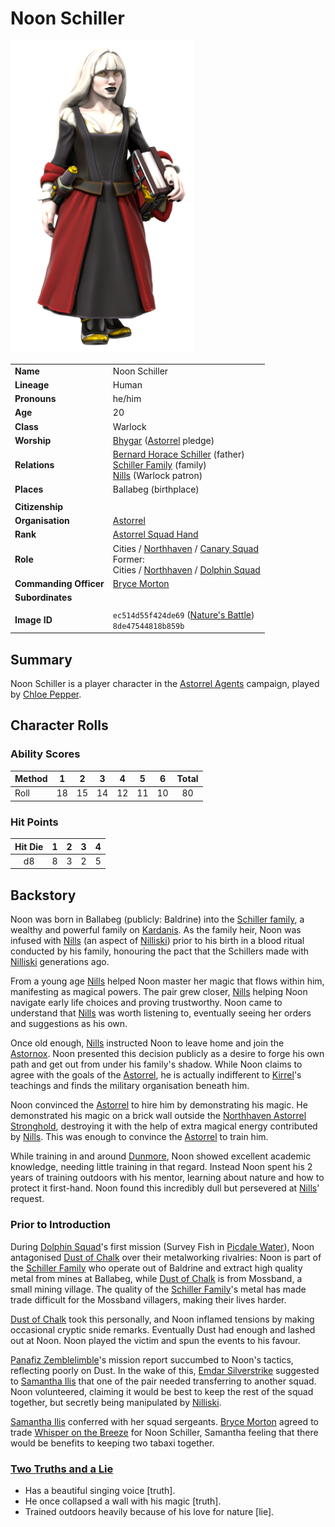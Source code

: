 # Noon Schiller

<img src="https://raw.githubusercontent.com/jesskelsall/astarus-images/main/characters/portraits/8de47544818b859b.png" height="500" />

|||
| --- | --- |
| **Name** | Noon Schiller | character.3
| **Lineage** | Human |
| **Pronouns** | he/him |
| **Age** | 20 |
| **Class** | Warlock |
| **Worship** | [Bhygar](../gods/deities/bhygar.md) ([Astorrel](../organisations/astorrel/astorrel.md) pledge) |
| **Relations** | [Bernard Horace Schiller](bernard-horace-schiller.md) (father)<br>[Schiller Family](../organisations/schiller-family.md) (family)<br>[Nills](nills.md) (Warlock patron) |
| **Places** | Ballabeg (birthplace) |
|||
| **Citizenship** | |
| **Organisation** | [Astorrel](../organisations/astorrel/astorrel.md) |
| **Rank** | [Astorrel Squad Hand](../organisations/astorrel/ranks/astorrel-squad-hand.md) |
| **Role** | Cities / [Northhaven](../places/cities/northhaven.md) / [Canary Squad](../organisations/astorrel/squads/canary-squad.md)<br>Former:<br>Cities / [Northhaven](../places/cities/northhaven.md) / [Dolphin Squad](../organisations/astorrel/squads/dolphin-squad.md) |
| **Commanding Officer** | [Bryce Morton](bryce-morton.md) |
| **Subordinates** | |
|||
| **Image ID** | `ec514d55f424de69` ([Nature's Battle](../mechanics/roleplay/natures-battle.md))<br>`8de47544818b859b` |

## Summary

Noon Schiller is a player character in the [Astorrel Agents](../campaigns/astorrel-agents.md) campaign, played by [Chloe Pepper](../players/chloe-pepper.md).

## Character Rolls

### Ability Scores

| Method | 1 | 2 | 3 | 4 | 5 | 6 | Total |
| --- |:---:|:---:|:---:|:---:|:---:|:---:|:---:|
| Roll | 18 | 15 | 14 | 12 | 11 | 10 | 80 |

### Hit Points

| Hit Die | 1 | 2 | 3 | 4 |
|:---:|:---:|:---:|:---:|:---:|
| d8 | 8 | 3 | 2 | 5 |

## Backstory

Noon was born in Ballabeg (publicly: Baldrine) into the [Schiller family](../organisations/schiller-family.md), a wealthy and powerful family on [Kardanis](../places/regions/kardanis.md). As the family heir, Noon was infused with [Nills](nills.md) (an aspect of [Nilliski](nilliski.md)) prior to his birth in a blood ritual conducted by his family, honouring the pact that the Schillers made with [Nilliski](nilliski.md) generations ago.

From a young age [Nills](nills.md) helped Noon master her magic that flows within him, manifesting as magical powers. The pair grew closer, [Nills](nills.md) helping Noon navigate early life choices and proving trustworthy. Noon came to understand that [Nills](nills.md) was worth listening to, eventually seeing her orders and suggestions as his own.

Once old enough, [Nills](nills.md) instructed Noon to leave home and join the [Astornox](../organisations/astornox/astornox.md). Noon presented this decision publicly as a desire to forge his own path and get out from under his family's shadow. While Noon claims to agree with the goals of the [Astorrel](../organisations/astorrel/astorrel.md), he is actually indifferent to [Kirrel](../gods/deities/kirrel.md)'s teachings and finds the military organisation beneath him.

Noon convinced the [Astorrel](../organisations/astorrel/astorrel.md) to hire him by demonstrating his magic. He demonstrated his magic on a brick wall outside the [Northhaven Astorrel Stronghold](../places/strongholds/northhaven-astorrel-stronghold.md), destroying it with the help of extra magical energy contributed by [Nills](nills.md). This was enough to convince the [Astorrel](../organisations/astorrel/astorrel.md) to train him.

While training in and around [Dunmore](../places/cities/dunmore.md), Noon showed excellent academic knowledge, needing little training in that regard. Instead Noon spent his 2 years of training outdoors with his mentor, learning about nature and how to protect it first-hand. Noon found this incredibly dull but persevered at [Nills](nills.md)' request.

### Prior to Introduction

During [Dolphin Squad](../organisations/astorrel/squads/dolphin-squad.md)'s first mission (Survey Fish in [Picdale Water](../places/rivers-lakes/picdale-water.md)), Noon antagonised [Dust of Chalk](dust-of-chalk.md) over their metalworking rivalries: Noon is part of the [Schiller Family](../organisations/schiller-family.md) who operate out of Baldrine and extract high quality metal from mines at Ballabeg, while [Dust of Chalk](dust-of-chalk.md) is from Mossband, a small mining village. The quality of the [Schiller Family](../organisations/schiller-family.md)'s metal has made trade difficult for the Mossband villagers, making their lives harder.

[Dust of Chalk](dust-of-chalk.md) took this personally, and Noon inflamed tensions by making occasional cryptic snide remarks. Eventually Dust had enough and lashed out at Noon. Noon played the victim and spun the events to his favour.

[Panafiz Zemblelimble](panafiz-zemblelimble.md)'s mission report succumbed to Noon's tactics, reflecting poorly on Dust. In the wake of this, [Emdar Silverstrike](emdar-silverstrike.md) suggested to [Samantha Ilis](samantha-ilis.md) that one of the pair needed transferring to another squad. Noon volunteered, claiming it would be best to keep the rest of the squad together, but secretly being manipulated by [Nilliski](nilliski.md).

[Samantha Ilis](samantha-ilis.md) conferred with her squad sergeants. [Bryce Morton](bryce-morton.md) agreed to trade [Whisper on the Breeze](whisper-on-the-breeze.md) for Noon Schiller, Samantha feeling that there would be benefits to keeping two tabaxi together.

### [Two Truths and a Lie](../mechanics/roleplay/two-truths-and-a-lie.md)

- Has a beautiful singing voice [truth].
- He once collapsed a wall with his magic [truth].
- Trained outdoors heavily because of his love for nature [lie].
